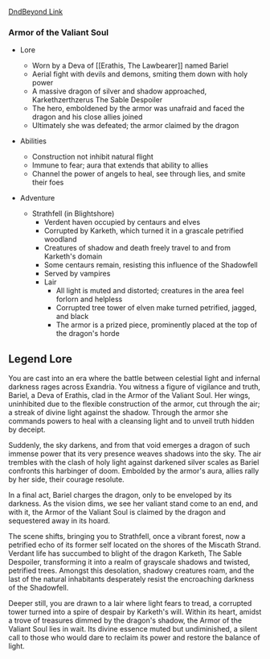 
[DndBeyond Link](https://www.dndbeyond.com/magic-items/7776811-_armor-of-the-valiant-soul-rotld)

### Armor of the Valiant Soul

* Lore
	* Worn by a Deva of [[Erathis, The Lawbearer]] named Bariel
	* Aerial fight with devils and demons, smiting them down with holy power
	* A massive dragon of silver and shadow approached, Karkethzerthzerus The Sable Despoiler
	* The hero, emboldened by the armor was unafraid and faced the dragon and his close allies joined
	* Ultimately she was defeated; the armor claimed by the dragon

* Abilities
	* Construction not inhibit natural flight
	* Immune to fear; aura that extends that ability to allies
	* Channel the power of angels to heal, see through lies, and smite their foes

* Adventure
	* Strathfell (in Blightshore)
		* Verdent haven occupied by centaurs and elves
		* Corrupted by Karketh, which turned it in a grascale petrified woodland
		* Creatures of shadow and death freely travel to and from Karketh's domain
		* Some centaurs remain, resisting this influence of the Shadowfell
	  * Served by vampires
	  * Lair
		* All light is muted and distorted; creatures in the area feel forlorn and helpless
		* Corrupted tree tower of elven make turned petrified, jagged, and black
		* The armor is a prized piece, prominently placed at the top of the dragon's horde

## Legend Lore

You are cast into an era where the battle between celestial light and infernal darkness rages across Exandria. You witness a figure of vigilance and truth, Bariel, a Deva of Erathis, clad in the Armor of the Valiant Soul. Her wings, uninhibited due to the flexible construction of the armor, cut through the air; a streak of divine light against the shadow. Through the armor she commands powers to heal with a cleansing light and to unveil truth hidden by deceipt.

Suddenly, the sky darkens, and from that void emerges a dragon of such immense power that its very presence weaves shadows into the sky. The air trembles with the clash of holy light against darkened silver scales as Bariel confronts this harbinger of doom. Embolded by the armor's aura, allies rally by her side, their courage resolute.

In a final act, Bariel charges the dragon, only to be enveloped by its darkness. As the vision dims, we see her valiant stand come to an end, and with it, the Armor of the Valiant Soul is claimed by the dragon and sequestered away in its hoard.

The scene shifts, bringing you to Strathfell, once a vibrant forest, now a petrified echo of its former self located on the shores of the Miscath Strand. Verdant life has succumbed to blight of the dragon Karketh, The Sable Despoiler, transforming it into a realm of grayscale shadows and twisted, petrified trees. Amongst this desolation, shadowy creatures roam, and the last of the natural inhabitants desperately resist the encroaching darkness of the Shadowfell.

Deeper still, you are drawn to a lair where light fears to tread, a corrupted tower turned into a spire of despair by Karketh's will. Within its heart, amidst a trove of treasures dimmed by the dragon's shadow, the Armor of the Valiant Soul lies in wait. Its divine essence muted but undiminished, a silent call to those who would dare to reclaim its power and restore the balance of light.
